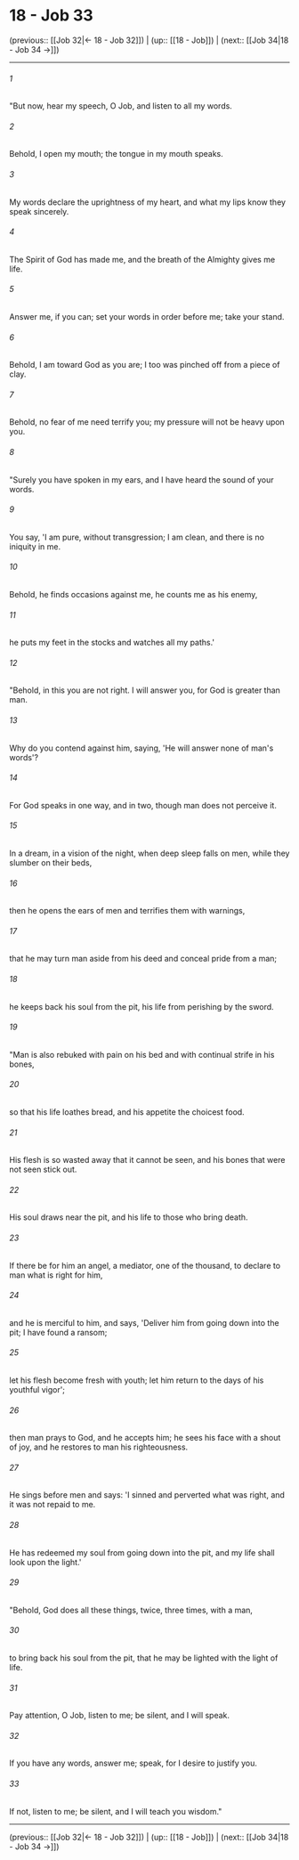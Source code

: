 # 18 - Job 33

(previous:: [[Job 32|← 18 - Job 32]]) | (up:: [[18 - Job]]) | (next:: [[Job 34|18 - Job 34 →]])

***


###### 1 
"But now, hear my speech, O Job, and listen to all my words. 

###### 2 
Behold, I open my mouth; the tongue in my mouth speaks. 

###### 3 
My words declare the uprightness of my heart, and what my lips know they speak sincerely. 

###### 4 
The Spirit of God has made me, and the breath of the Almighty gives me life. 

###### 5 
Answer me, if you can; set your words in order before me; take your stand. 

###### 6 
Behold, I am toward God as you are; I too was pinched off from a piece of clay. 

###### 7 
Behold, no fear of me need terrify you; my pressure will not be heavy upon you. 

###### 8 
"Surely you have spoken in my ears, and I have heard the sound of your words. 

###### 9 
You say, 'I am pure, without transgression; I am clean, and there is no iniquity in me. 

###### 10 
Behold, he finds occasions against me, he counts me as his enemy, 

###### 11 
he puts my feet in the stocks and watches all my paths.' 

###### 12 
"Behold, in this you are not right. I will answer you, for God is greater than man. 

###### 13 
Why do you contend against him, saying, 'He will answer none of man's words'? 

###### 14 
For God speaks in one way, and in two, though man does not perceive it. 

###### 15 
In a dream, in a vision of the night, when deep sleep falls on men, while they slumber on their beds, 

###### 16 
then he opens the ears of men and terrifies them with warnings, 

###### 17 
that he may turn man aside from his deed and conceal pride from a man; 

###### 18 
he keeps back his soul from the pit, his life from perishing by the sword. 

###### 19 
"Man is also rebuked with pain on his bed and with continual strife in his bones, 

###### 20 
so that his life loathes bread, and his appetite the choicest food. 

###### 21 
His flesh is so wasted away that it cannot be seen, and his bones that were not seen stick out. 

###### 22 
His soul draws near the pit, and his life to those who bring death. 

###### 23 
If there be for him an angel, a mediator, one of the thousand, to declare to man what is right for him, 

###### 24 
and he is merciful to him, and says, 'Deliver him from going down into the pit; I have found a ransom; 

###### 25 
let his flesh become fresh with youth; let him return to the days of his youthful vigor'; 

###### 26 
then man prays to God, and he accepts him; he sees his face with a shout of joy, and he restores to man his righteousness. 

###### 27 
He sings before men and says: 'I sinned and perverted what was right, and it was not repaid to me. 

###### 28 
He has redeemed my soul from going down into the pit, and my life shall look upon the light.' 

###### 29 
"Behold, God does all these things, twice, three times, with a man, 

###### 30 
to bring back his soul from the pit, that he may be lighted with the light of life. 

###### 31 
Pay attention, O Job, listen to me; be silent, and I will speak. 

###### 32 
If you have any words, answer me; speak, for I desire to justify you. 

###### 33 
If not, listen to me; be silent, and I will teach you wisdom."

***

(previous:: [[Job 32|← 18 - Job 32]]) | (up:: [[18 - Job]]) | (next:: [[Job 34|18 - Job 34 →]])
